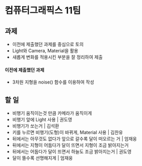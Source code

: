 # 컴퓨터그래픽스 11팀

## 과제
- 이전에 제출했던 과제를 중심으로 토의
- Light와 Camera, Material을 활용
- 새롭게 변화를 적용시킨 부분을 잘 정리하여 제출

#### 이전에 제출했던 과제
- 3차원 지형을 noise() 함수를 이용하여 작성

## 할 일
- 비행기 움직이는것 만큼 카메라가 움직이게
- 비행기 앞에 Light 사용 | 권도영
- 비행기가 쏘는거 | 김석환
- 키를 누르면 비행기(도형)이 바뀌게, Material 사용 | 김찬유
- 뒤에서는 아무것도 없다가 앞으로 갈수록 달이 떠오르는 거 | 엄재웅
- 뒤에서는 지형이 어둡다가 달이 뜨면서 지형이 조금 밝아지는거
- 뒤에서는 어둡다가 달이 뜨면서 하늘도 조금 밝아지는거 | 권도영
- 달이 뜰수록 선명해지게 | 엄재웅
